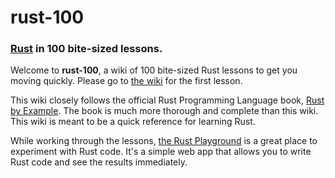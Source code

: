 # rust-100
### [Rust](https://www.rust-lang.org/) in 100 bite-sized lessons.

Welcome to **rust-100**, a wiki of 100 bite-sized Rust lessons to get you moving quickly. Please go to [the wiki](https://github.com/rpivo/rust-100/wiki/1:-Checking-the-Currently-Installed-Version-of-Rust-&-Rustup) for the first lesson.

This wiki closely follows the official Rust Programming Language book, [Rust by Example](https://doc.rust-lang.org/book/). The book is much more thorough and complete than this wiki. This wiki is meant to be a quick reference for learning Rust.

While working through the lessons, [the Rust Playground](https://play.rust-lang.org/) is a great place to experiment with Rust code. It's a simple web app that allows you to write Rust code and see the results immediately.